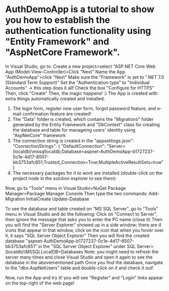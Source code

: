 # AuthDemoApp is a tutorial to show you how to establish the authentication functionality using "Entity Framework" and "AspNetCore Framework".
In Visual Studio, go to:
Create a new project>select "ASP.NET Core Web App (Model-View-Controller)>Click "Next"
Name the App "AuthDemoApp">click "Next"
Make sure the "Framework" is set to ".NET 7.0 (Standard Term Support)"
Set the "Authentication type" to "Individual Accounts" -> this step does it all!
Check the box "Configure for HTTPS"
Then, click "Create"
Then, the magic happens! :)
The App is created with extra things automatically created and installed:
1. The login form, register new user form, forgot password feature, and e-mail confirmation feature are created!
2. The "Data" folder is created, which contains the "Migrations" folder generated by the Entity Framework and "DbContext" class for creating the database and table for manageing users' identity using "AspNetCore" framework
3. The connection string is created in the "appsettings.json":
"ConnectionStrings": {
  "DefaultConnection": "Server=(localdb)\\mssqllocaldb;Database=aspnet-AuthDemoApp-b1727237-0c1e-4d17-8507-bb3753afc651;Trusted_Connection=True;MultipleActiveResultSets=true"
}
4. The necessary packages for it to work are installed (double-click on the project node in the solution explorer to see them):
 <ItemGroup>
   <PackageReference Include="Microsoft.AspNetCore.Diagnostics.EntityFrameworkCore" Version="7.0.12" />
   <PackageReference Include="Microsoft.AspNetCore.Identity.EntityFrameworkCore" Version="7.0.12" />
   <PackageReference Include="Microsoft.AspNetCore.Identity.UI" Version="7.0.12" />
   <PackageReference Include="Microsoft.EntityFrameworkCore.SqlServer" Version="7.0.12" />
   <PackageReference Include="Microsoft.EntityFrameworkCore.Tools" Version="7.0.12" />
 </ItemGroup>

Now, go to "Tools" menu in Visual Studio>NuGet Package Manager>Package Manager Console
Then type the two commands:
Add-Migration InitialCreate
Update-Database

To see the database and table created on "MS SQL Server", go to "Tools" menu in Visual Studio and do the following:
Click on "Connect to Server", then ignore the message that asks you to enter the PC name (close it)
Then you will find the "Server Explorer" showed up in a side window; there are 4 icons that appear in that window, click on the icon that when you hover over it, it says "SQL Server Object Explorer"
Then you will find the created database "aspnet-AuthDemoApp-b1727237-0c1e-4d17-8507-bb3753afc651" in the "SQL Server Object Explorer" under SQL Server>(localdb)\MSSQLLocalDB>Databases
Note: you might need to refresh the server many times and close Visual Studio and open it again to see the database in the abovementioned path
Once you find the database, navigate to the "dbo.AspNetUsers" table and double-click on it and check it out!


Now, run the App and try it! you will see "Register" and "Login" links appear on the top-right of the web page!
